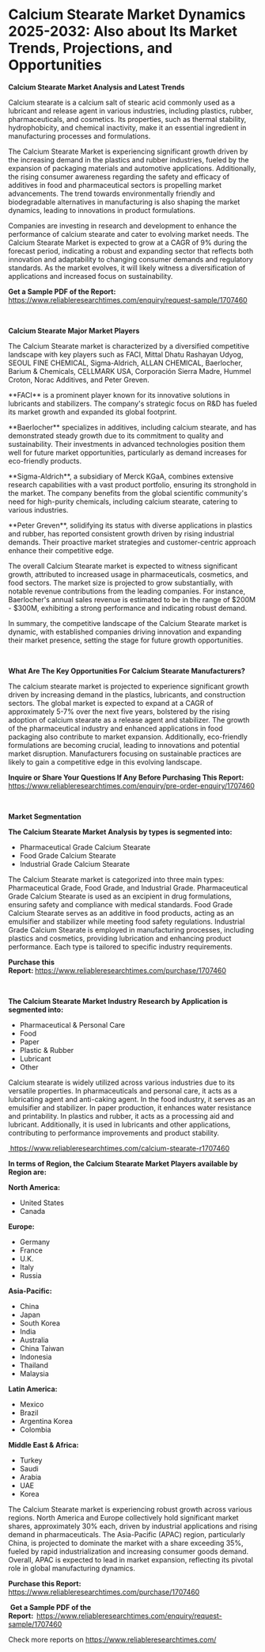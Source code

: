 <p><h1>Calcium Stearate Market Dynamics 2025-2032: Also about Its Market Trends, Projections, and Opportunities</h1></p><p><strong>Calcium Stearate Market Analysis and Latest Trends</strong></p>
<p><p>Calcium stearate is a calcium salt of stearic acid commonly used as a lubricant and release agent in various industries, including plastics, rubber, pharmaceuticals, and cosmetics. Its properties, such as thermal stability, hydrophobicity, and chemical inactivity, make it an essential ingredient in manufacturing processes and formulations.</p><p>The Calcium Stearate Market is experiencing significant growth driven by the increasing demand in the plastics and rubber industries, fueled by the expansion of packaging materials and automotive applications. Additionally, the rising consumer awareness regarding the safety and efficacy of additives in food and pharmaceutical sectors is propelling market advancements. The trend towards environmentally friendly and biodegradable alternatives in manufacturing is also shaping the market dynamics, leading to innovations in product formulations.</p><p>Companies are investing in research and development to enhance the performance of calcium stearate and cater to evolving market needs. The Calcium Stearate Market is expected to grow at a CAGR of 9% during the forecast period, indicating a robust and expanding sector that reflects both innovation and adaptability to changing consumer demands and regulatory standards. As the market evolves, it will likely witness a diversification of applications and increased focus on sustainability.</p></p>
<p><strong>Get a Sample PDF of the Report:&nbsp;</strong> <a href="https://www.reliableresearchtimes.com/enquiry/request-sample/1707460?utm_campaign=2997&utm_medium=2&utm_source=Github&utm_content=ia&utm_term=31032025&utm_id=calcium-stearate">https://www.reliableresearchtimes.com/enquiry/request-sample/1707460</a></p>
<p>&nbsp;</p>
<p><strong>Calcium Stearate Major Market Players</strong></p>
<p><p>The Calcium Stearate market is characterized by a diversified competitive landscape with key players such as FACI, Mittal Dhatu Rashayan Udyog, SEOUL FINE CHEMICAL, Sigma-Aldrich, ALLAN CHEMICAL, Baerlocher, Barium & Chemicals, CELLMARK USA, Corporación Sierra Madre, Hummel Croton, Norac Additives, and Peter Greven.</p><p>**FACI** is a prominent player known for its innovative solutions in lubricants and stabilizers. The company's strategic focus on R&D has fueled its market growth and expanded its global footprint.</p><p>**Baerlocher** specializes in additives, including calcium stearate, and has demonstrated steady growth due to its commitment to quality and sustainability. Their investments in advanced technologies position them well for future market opportunities, particularly as demand increases for eco-friendly products.</p><p>**Sigma-Aldrich**, a subsidiary of Merck KGaA, combines extensive research capabilities with a vast product portfolio, ensuring its stronghold in the market. The company benefits from the global scientific community's need for high-purity chemicals, including calcium stearate, catering to various industries.</p><p>**Peter Greven**, solidifying its status with diverse applications in plastics and rubber, has reported consistent growth driven by rising industrial demands. Their proactive market strategies and customer-centric approach enhance their competitive edge.</p><p>The overall Calcium Stearate market is expected to witness significant growth, attributed to increased usage in pharmaceuticals, cosmetics, and food sectors. The market size is projected to grow substantially, with notable revenue contributions from the leading companies. For instance, Baerlocher's annual sales revenue is estimated to be in the range of $200M - $300M, exhibiting a strong performance and indicating robust demand.</p><p>In summary, the competitive landscape of the Calcium Stearate market is dynamic, with established companies driving innovation and expanding their market presence, setting the stage for future growth opportunities.</p></p>
<p>&nbsp;</p>
<p><strong>What Are The Key Opportunities For Calcium Stearate Manufacturers?</strong></p>
<p><p>The calcium stearate market is projected to experience significant growth driven by increasing demand in the plastics, lubricants, and construction sectors. The global market is expected to expand at a CAGR of approximately 5-7% over the next five years, bolstered by the rising adoption of calcium stearate as a release agent and stabilizer. The growth of the pharmaceutical industry and enhanced applications in food packaging also contribute to market expansion. Additionally, eco-friendly formulations are becoming crucial, leading to innovations and potential market disruption. Manufacturers focusing on sustainable practices are likely to gain a competitive edge in this evolving landscape.</p></p>
<p><strong>Inquire or Share Your Questions If Any Before Purchasing This Report:</strong> <a href="https://www.reliableresearchtimes.com/enquiry/pre-order-enquiry/1707460?utm_campaign=2997&utm_medium=2&utm_source=Github&utm_content=ia&utm_term=31032025&utm_id=calcium-stearate">https://www.reliableresearchtimes.com/enquiry/pre-order-enquiry/1707460</a></p>
<p>&nbsp;</p>
<p><strong>Market Segmentation</strong></p>
<p><strong>The Calcium Stearate Market Analysis by types is segmented into:</strong></p>
<p><ul><li>Pharmaceutical Grade Calcium Stearate</li><li>Food Grade Calcium Stearate</li><li>Industrial Grade Calcium Stearate</li></ul></p>
<p><p>The Calcium Stearate market is categorized into three main types: Pharmaceutical Grade, Food Grade, and Industrial Grade. Pharmaceutical Grade Calcium Stearate is used as an excipient in drug formulations, ensuring safety and compliance with medical standards. Food Grade Calcium Stearate serves as an additive in food products, acting as an emulsifier and stabilizer while meeting food safety regulations. Industrial Grade Calcium Stearate is employed in manufacturing processes, including plastics and cosmetics, providing lubrication and enhancing product performance. Each type is tailored to specific industry requirements.</p></p>
<p><strong>Purchase this Report:&nbsp;</strong><a href="https://www.reliableresearchtimes.com/purchase/1707460?utm_campaign=2997&utm_medium=2&utm_source=Github&utm_content=ia&utm_term=31032025&utm_id=calcium-stearate">https://www.reliableresearchtimes.com/purchase/1707460</a></p>
<p>&nbsp;</p>
<p><strong>The Calcium Stearate Market Industry Research by Application is segmented into:</strong></p>
<p><ul><li>Pharmaceutical & Personal Care</li><li>Food</li><li>Paper</li><li>Plastic & Rubber</li><li>Lubricant</li><li>Other</li></ul></p>
<p><p>Calcium stearate is widely utilized across various industries due to its versatile properties. In pharmaceuticals and personal care, it acts as a lubricating agent and anti-caking agent. In the food industry, it serves as an emulsifier and stabilizer. In paper production, it enhances water resistance and printability. In plastics and rubber, it acts as a processing aid and lubricant. Additionally, it is used in lubricants and other applications, contributing to performance improvements and product stability.</p></p>
<p><a href="https://www.reliableresearchtimes.com/calcium-stearate-r1707460?utm_campaign=2997&utm_medium=2&utm_source=Github&utm_content=ia&utm_term=31032025&utm_id=calcium-stearate">&nbsp;https://www.reliableresearchtimes.com/calcium-stearate-r1707460</a></p>
<p><strong>In terms of Region, the Calcium Stearate Market Players available by Region are:</strong></p>
<p>
    <p> <strong> North America: </strong>
        <ul>
            <li>United States</li>
            <li>Canada</li>
        </ul>
        </p> 
    <p> <strong> Europe: </strong>
        <ul>
            <li>Germany</li>
            <li>France</li>
            <li>U.K.</li>
            <li>Italy</li>
            <li>Russia</li>
        </ul>
        </p> 
    <p> <strong> Asia-Pacific: </strong>
        <ul>
            <li>China</li>
            <li>Japan</li>
            <li>South Korea</li>
            <li>India</li>
            <li>Australia</li>
            <li>China Taiwan</li>
            <li>Indonesia</li>
            <li>Thailand</li>
            <li>Malaysia</li>
        </ul>
        </p> 
    <p> <strong> Latin America: </strong>
        <ul>
            <li>Mexico</li>
            <li>Brazil</li>
            <li>Argentina Korea</li>
            <li>Colombia</li>
        </ul>
        </p> 
    <p> <strong> Middle East & Africa: </strong>
        <ul>
            <li>Turkey</li>
            <li>Saudi</li>
            <li>Arabia</li>
            <li>UAE</li>
            <li>Korea</li>
        </ul>
    </p>
    </p>
<p><p>The Calcium Stearate market is experiencing robust growth across various regions. North America and Europe collectively hold significant market shares, approximately 30% each, driven by industrial applications and rising demand in pharmaceuticals. The Asia-Pacific (APAC) region, particularly China, is projected to dominate the market with a share exceeding 35%, fueled by rapid industrialization and increasing consumer goods demand. Overall, APAC is expected to lead in market expansion, reflecting its pivotal role in global manufacturing dynamics.</p></p>
<p><strong>Purchase this Report: </strong><a href="https://www.reliableresearchtimes.com/purchase/1707460?utm_campaign=2997&utm_medium=2&utm_source=Github&utm_content=ia&utm_term=31032025&utm_id=calcium-stearate">https://www.reliableresearchtimes.com/purchase/1707460</a></p>
<p>&nbsp;<strong>Get a Sample PDF of the Report:&nbsp;&nbsp;</strong><a href="https://www.reliableresearchtimes.com/enquiry/request-sample/1707460?utm_campaign=2997&utm_medium=2&utm_source=Github&utm_content=ia&utm_term=31032025&utm_id=calcium-stearate">https://www.reliableresearchtimes.com/enquiry/request-sample/1707460</a></p>
<p><strong></strong></p>
<p>Check more reports on <a href="https://www.reliableresearchtimes.com/?utm_campaign=2997&utm_medium=2&utm_source=Github&utm_content=ia&utm_term=31032025&utm_id=calcium-stearate">https://www.reliableresearchtimes.com/</a></p>